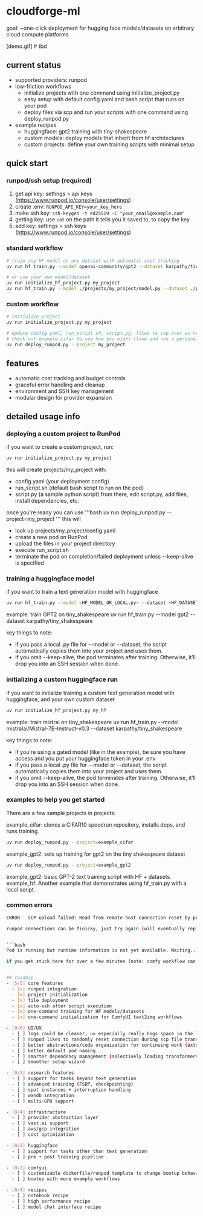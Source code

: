 # cloudforge-ml
goal: ~one-click deployment for hugging face models/datasets on arbitrary cloud compute platforms

[demo.gif] # tbd

## current status
- supported providers: runpod
- low-friction workflows
  - initialize projects with one command using initialize_project.py
  - easy setup with default config.yaml and bash script that runs on your pod
  - deploy files via scp and run your scripts with one command using deploy_runpod.py
- example recipes
  - huggingface: gpt2 training with tiny-shakespeare
  - custom models: deploy models that inherit from hf architectures
  - custom projects: define your own training scripts with minimal setup

## quick start

### runpod/ssh setup (required)
1. get api key: settings > api keys (https://www.runpod.io/console/user/settings)
2. create .env: `RUNPOD_API_KEY=your_key_here`
3. make ssh key: `ssh-keygen -t ed25519 -C "your_email@example.com"`
4. getting key: use `cat` on the path it tells you it saved to, to copy the key
4. add key: settings > ssh keys (https://www.runpod.io/console/user/settings)

### standard workflow
```bash
# train any HF model on any dataset with automatic cost tracking
uv run hf_train.py --model openai-community/gpt2 --dataset karpathy/tiny_shakespeare

# or use your own model/dataset
uv run initialize_hf_project.py my_project
uv run hf_train.py --model ./projects/my_project/model.py --dataset ./projects/my_project/dataset.py
```

### custom workflow
```bash
# initialize project
uv run initialize_project.py my_project

# update config.yaml, run_script.sh, script.py, files to scp over as needed
# check out example_cifar to see how you might clone and run a personal repository
uv run deploy_runpod.py --project my_project
```

## features
- automatic cost tracking and budget controls
- graceful error handling and cleanup
- environment and SSH key management
- modular design for provider expansion

## detailed usage info
### deploying a custom project to RunPod
if you want to create a custom project, run:

```bash
uv run initialize_project.py my_project
```

this will create projects/my_project with:
- config.yaml (your deployment config)
- run_script.sh (default bash script to run on the pod)
- script.py (a sample python script)
from there, edit script.py, add files, install dependencies, etc.

once you're ready you can use
'''bash
uv run deploy_runpod.py --project=my_project
'''
this will
- look up projects/my_project/config.yaml
- create a new pod on RunPod
- upload the files in your project directory
- execute run_script.sh
- terminate the pod on completion/failed deployment unless --keep-alive is specified

### training a huggingface model
if you want to train a text generation model with huggingface

```bash
uv run hf_train.py --model <HF_MODEL_OR_LOCAL.py> --dataset <HF_DATASET_OR_LOCAL.py> [--keep-alive]
```

example: train GPT2 on tiny_shakespeare
uv run hf_train.py --model gpt2 --dataset karpathy/tiny_shakespeare

key things to note:
- if you pass a local .py file for --model or --dataset, the script automatically copies them into your project and uses them.
- if you omit --keep-alive, the pod terminates after training. Otherwise, it’ll drop you into an SSH session when done.

### initializing a custom huggingface run
if you want to initialize training a custom text generation model with huggingface, and your own custom dataset

```bash
uv run initialize_hf_project.py my_hf
```

example: train mistral on tiny_shakespeare
uv run hf_train.py --model mistralai/Mistral-7B-Instruct-v0.3 --dataset karpathy/tiny_shakespeare

key things to note:
- if you're using a gated model (like in the example), be sure you have access and you put your huggingface token in your .env
- if you pass a local .py file for --model or --dataset, the script automatically copies them into your project and uses them.
- if you omit --keep-alive, the pod terminates after training. Otherwise, it’ll drop you into an SSH session when done.

### examples to help you get started
There are a few sample projects in projects:

example_cifar: clones a CIFAR10 speedrun repository, installs deps, and runs training.

```bash
uv run deploy_runpod.py --project=example_cifar
```

example_gpt2: sets up training for gpt2 on the tiny shakespeare dataset

```bash
uv run deploy_runpod.py --project=example_gpt2
```

example_gpt2: basic GPT-2 text training script with HF + datasets.
example_hf: Another example that demonstrates using hf_train.py with a local script.

### common errors

```bash
ERROR - SCP upload failed: Read from remote host Connection reset by peer```

runpod connections can be finicky, just try again (will eventually replace this with rsync), this has been acting up more recently (past 24 hours), reason unknown


```bash
Pod is running but runtime information is not yet available. Waiting...```

if you get stuck here for over a few minutes (note: comfy workflow can take up to 10min), check the logs on runpod.io for any errors and manually terminate - there may be something wrong with your custom config parameters


## roadmap
- [5/5] core features
  - [x] runpod integration
  - [x] project initialization
  - [x] file deployment
  - [x] auto-ssh after script execution
  - [x] one-command training for HF models/datasets
  - [x] one-command initialization for ComfyUI text2img workflows

- [0/6] UI/UX
  - [ ] logs could be cleaner, uv especially really hogs space in the logs
  - [ ] runpod likes to randomly reset connection during scp file transfer every once in a blue moon
  - [ ] better abstractions/code organization for continuing work (extracting templates, etc)
  - [ ] better default pod naming
  - [ ] smarter dependency management (selectively loading transformers optional dependencies like sentencepiece )
  - [ ] smoother setup wizard

- [0/5] research features
  - [ ] support for tasks beyond text generation
  - [ ] advanced training (FSDP, checkpointing)
  - [ ] spot instances + interruption handling
  - [ ] wandb integration
  - [ ] multi-GPU support

- [0/4] infrastructure
  - [ ] provider abstraction layer
  - [ ] vast.ai support
  - [ ] aws/gcp integration
  - [ ] cost optimization

- [0/2] huggingface
  - [ ] support for tasks other than text generation
  - [ ] pre + post training pipeline

- [0/2] comfyui
  - [ ] customizable dockerfile/runpod template to change bootup behavior (automatically downloaded models, etc)
  - [ ] bootup with more example workflows

- [0/4] recipes
  - [ ] notebook recipe
  - [ ] high performance recipe
  - [ ] model chat interface recipe
